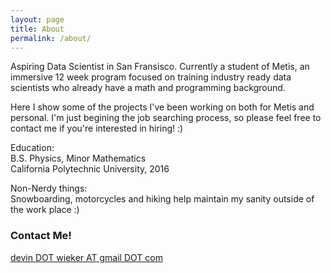 ```yaml
---
layout: page
title: About
permalink: /about/
---
```


Aspiring Data Scientist in San Fransisco. Currently a student of Metis, an immersive 12 week program focused on training industry ready data scientists who already have a math and programming background. 

Here I show some of the projects I've been working on both for Metis and personal. I'm just begining the job searching process, so please feel free to contact me if you're interested in hiring! :)

Education:  
B.S. Physics, Minor Mathematics  
California Polytechnic University, 2016

Non-Nerdy things:  
Snowboarding, motorcycles and hiking help maintain my sanity outside of the work place :)

### Contact Me!

[devin DOT wieker AT gmail DOT com](mailto:devin.wieker@gmail.com)

